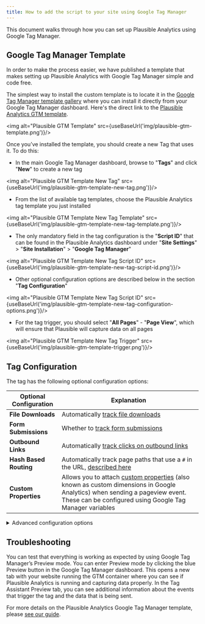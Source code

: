 ```yaml
---
title: How to add the script to your site using Google Tag Manager
---
```

This document walks through how you can set up Plausible Analytics using Google Tag Manager.

## Google Tag Manager Template

In order to make the process easier, we have published a template that makes setting up Plausible Analytics with Google Tag Manager simple and code free.

The simplest way to install the custom template is to locate it in the [Google Tag Manager template gallery](https://tagmanager.google.com/gallery/#/) where you can install it directly from your Google Tag Manager dashboard. Here's the direct link to the [Plausible Analytics GTM template](https://tagmanager.google.com/gallery/#/owners/plausible/templates/plausible-gtm-template). 

<img alt="Plausible GTM Template" src={useBaseUrl('img/plausible-gtm-template.png')}/>

Once you’ve installed the template, you should create a new Tag that uses it. To do this:

* In the main Google Tag Manager dashboard, browse to "**Tags**" and click "**New**" to create a new tag

<img alt="Plausible GTM Template New Tag" src={useBaseUrl('img/plausible-gtm-template-new-tag.png')}/>

* From the list of available tag templates, choose the Plausible Analytics tag template you just installed

<img alt="Plausible GTM Template New Tag Template" src={useBaseUrl('img/plausible-gtm-template-new-tag-template.png')}/>

* The only mandatory field in the tag configuration is the "**Script ID**" that can be found in the Plausible Analytics dashboard under "**Site Settings**" > "**Site Installation**" > "**Google Tag Manager**"

<img alt="Plausible GTM Template New Tag Script ID" src={useBaseUrl('img/plausible-gtm-template-new-tag-script-id.png')}/>

* Other optional configuration options are described below in the section "**Tag Configuration**"

<img alt="Plausible GTM Template New Tag Script ID" src={useBaseUrl('img/plausible-gtm-template-new-tag-configuration-options.png')}/>

* For the tag trigger, you should select "**All Pages**" - "**Page View**", which will ensure that Plausible will capture data on all pages

<img alt="Plausible GTM Template New Tag Trigger" src={useBaseUrl('img/plausible-gtm-template-trigger.png')}/>

## Tag Configuration

The tag has the following optional configuration options:

| **Optional Configuration** | **Explanation** |
|---------------------------|-----------------|
| **File Downloads**            | Automatically [track file downloads](/docs/file-downloads-tracking) |
| **Form Submissions**          | Whether to [track form submissions](/docs/form-submissions-tracking.md)  |
| **Outbound Links**            | Automatically [track clicks on outbound links](/docs/outbound-link-click-tracking) |
| **Hash Based Routing**        | Automatically track page paths that use a `#` in the URL, [described here](/docs/hash-based-routing) |
| **Custom Properties**         | Allows you to attach [custom properties](/docs/custom-props/introduction) (also known as custom dimensions in Google Analytics) when sending a pageview event. These can be configured using Google Tag Manager variables |

<details>
<summary>Advanced configuration options</summary>

| **Optional Configuration** | **Explanation** |
|---------------------------|-----------------|
| **Auto Capture Pageviews**    | Whether to automatically capture pageviews. If this is unchecked, the script will be loaded and ready to receive events but no pageviews will be sent. You would need to recreate pageview events by creating another tag with the trigger Page View or similar to send the event manually |
| **Capture on Localhost**      | Whether to capture events on localhost |
| **Logging**                   | Whether to log to console on ignored events. When enabled, any ignored events are logged to the browser console with a warning |


</details>

## Troubleshooting

You can test that everything is working as expected by using Google Tag Manager’s Preview mode. You can enter Preview mode by clicking the blue Preview button in the Google Tag Manager dashboard. This opens a new tab with your website running the GTM container where you can see if Plausible Analytics is running and capturing data properly. In the Tag Assistant Preview tab, you can see additional information about the events that trigger the tag and the data that is being sent.

For more details on the Plausible Analytics Google Tag Manager template, please [see our guide](https://plausible.io/gtm-template). 
